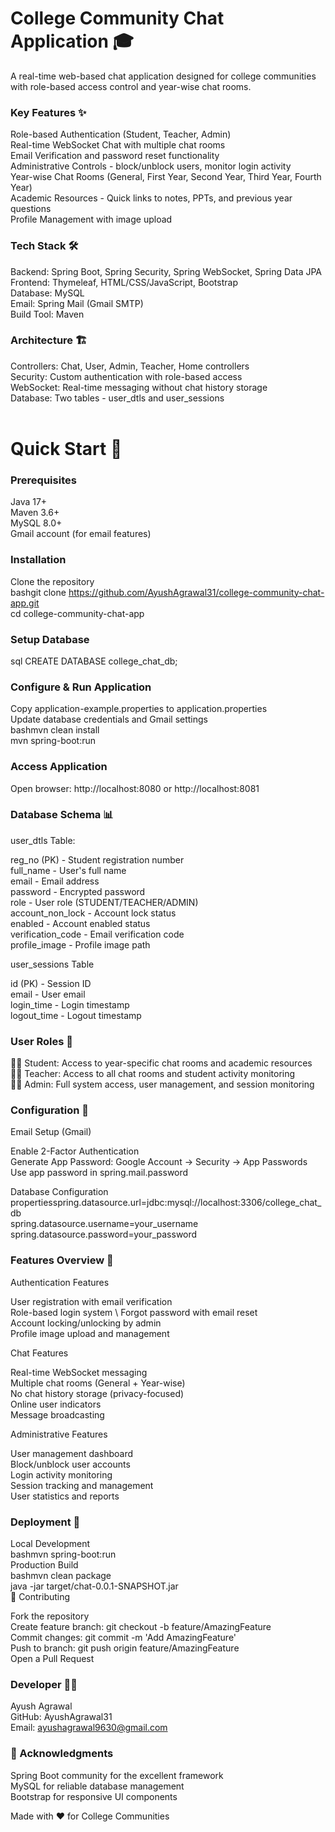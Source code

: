 # College Community Chat Application 🎓

A real-time web-based chat application designed for college communities with role-based access control and year-wise chat rooms.

### Key Features ✨ 

Role-based Authentication (Student, Teacher, Admin) \
Real-time WebSocket Chat with multiple chat rooms \
Email Verification and password reset functionality \
Administrative Controls - block/unblock users, monitor login activity \
Year-wise Chat Rooms (General, First Year, Second Year, Third Year, Fourth Year) \
Academic Resources - Quick links to notes, PPTs, and previous year questions \
Profile Management with image upload 

### Tech Stack 🛠️ 

Backend: Spring Boot, Spring Security, Spring WebSocket, Spring Data JPA \
Frontend: Thymeleaf, HTML/CSS/JavaScript, Bootstrap \
Database: MySQL \
Email: Spring Mail (Gmail SMTP) \
Build Tool: Maven 

### Architecture 🏗️ 

Controllers: Chat, User, Admin, Teacher, Home controllers \
Security: Custom authentication with role-based access \
WebSocket: Real-time messaging without chat history storage \
Database: Two tables - user_dtls and user_sessions 
<br>
<br>
# Quick Start 🚀 

### Prerequisites

Java 17+ \
Maven 3.6+ \
MySQL 8.0+ \
Gmail account (for email features) 

### Installation

Clone the repository \
bashgit clone https://github.com/AyushAgrawal31/college-community-chat-app.git \
cd college-community-chat-app

### Setup Database

sql CREATE DATABASE college_chat_db; 

### Configure & Run Application

Copy application-example.properties to application.properties \
Update database credentials and Gmail settings \
bashmvn clean install \
mvn spring-boot:run 

### Access Application

Open browser: http://localhost:8080 or http://localhost:8081

### Database Schema 📊

user_dtls Table: 

reg_no (PK) - Student registration number \
full_name - User's full name \
email - Email address \
password - Encrypted password \
role - User role (STUDENT/TEACHER/ADMIN) \
account_non_lock - Account lock status \
enabled - Account enabled status \
verification_code - Email verification code \
profile_image - Profile image path 

user_sessions Table

id (PK) - Session ID \
email - User email \
login_time - Login timestamp \
logout_time - Logout timestamp

### User Roles 👥 

👨‍🎓 Student: Access to year-specific chat rooms and academic resources \
👨‍🏫 Teacher: Access to all chat rooms and student activity monitoring \
👨‍💼 Admin: Full system access, user management, and session monitoring

### Configuration 🔧

Email Setup (Gmail)

Enable 2-Factor Authentication \
Generate App Password: Google Account → Security → App Passwords \
Use app password in spring.mail.password

Database Configuration \
propertiesspring.datasource.url=jdbc:mysql://localhost:3306/college_chat_db \
spring.datasource.username=your_username \
spring.datasource.password=your_password 


### Features Overview 🎯 

Authentication Features

User registration with email verification \
Role-based login system \ 
Forgot password with email reset \
Account locking/unlocking by admin \
Profile image upload and management 

Chat Features

Real-time WebSocket messaging \
Multiple chat rooms (General + Year-wise) \
No chat history storage (privacy-focused) \
Online user indicators \
Message broadcasting

Administrative Features

User management dashboard \
Block/unblock user accounts \
Login activity monitoring \
Session tracking and management \
User statistics and reports

### Deployment 🚀 

Local Development \
bashmvn spring-boot:run \
Production Build \
bashmvn clean package \
java -jar target/chat-0.0.1-SNAPSHOT.jar \
🤝 Contributing

Fork the repository \
Create feature branch: git checkout -b feature/AmazingFeature \
Commit changes: git commit -m 'Add AmazingFeature' \
Push to branch: git push origin feature/AmazingFeature \
Open a Pull Request


### Developer 👨‍💻 
Ayush Agrawal \
GitHub: AyushAgrawal31 \
Email: ayushagrawal9630@gmail.com 

### 🙏 Acknowledgments 
Spring Boot community for the excellent framework \
MySQL for reliable database management \
Bootstrap for responsive UI components

Made with ❤️ for College Communities
